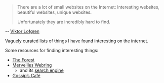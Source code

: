 >There are a lot of small websites on the Internet: Interesting websites, beautiful websites, unique websites.
>
>Unfortunately they are incredibly hard to find.

-- [Viktor Lofgren](https://www.marginalia.nu/log/19-website-discoverability-crisis/)

Vaguely curated lists of things I have found interesting on the internet.

Some resources for finding interesting things:

- [The Forest](https://theforest.link/)
- [Merveilles Webring](https://webring.xxiivv.com)
	- and its [search engine](https://lieu.cblgh.org/)
- [Gossip’s Café](https://gossips.cafe/)